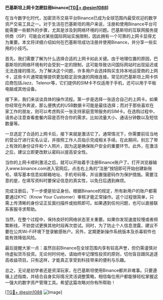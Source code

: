 **巴基斯坦上网卡怎麽註冊binance[[TG💪+ @esim1088](https://t.me/s/esim1088)]**

在当今数字化时代，加密货币交易平台Binance已成为全球范围内最受欢迎的数字资产交易工具之一。对于生活在巴基斯坦的用户来说，注册和使用Binance平台可能需要一些额外的步骤，尤其是涉及到网络环境的问题。巴基斯坦的互联网服务提供商（ISP）可能会对某些国际网站实施限制，因此拥有一个可靠的上网卡显得尤为重要。本文将详细介绍如何在巴基斯坦成功注册并使用Binance，并分享一些实用的小技巧。

首先，我们需要了解为什么选择合适的上网卡如此关键。由于地理位置的原因，巴基斯坦的网络环境有时会受到一定的限制，这可能导致访问国际网站时出现延迟或无法连接的情况。为了解决这个问题，许多用户会选择购买支持本地运营商的上网卡，这些卡片通常能够提供更加稳定且快速的网络连接。常见的巴基斯坦上网卡供应商包括Jazz、Telenor等，它们提供的SIM卡不仅适用于手机，还可以用于平板电脑或其他设备。

接下来，我们来谈谈具体的操作流程。第一步是选择一张适合自己的上网卡。如果你经常在外奔波，那么便携式的USB数据卡可能是最佳选择；而对于那些喜欢在家工作的朋友，则可以考虑购买一张支持家庭宽带服务的SIM卡。在选购过程中，请务必注意查看套餐内容是否符合你的需求，比如流量大小、通话分钟数以及短信数量等。

一旦选定了合适的上网卡后，接下来就是激活它了。通常情况下，你需要前往当地的营业厅进行实名认证，并按照工作人员指示完成相关手续。在此期间，别忘了带上有效的身份证件和个人照片，因为这是确保账户安全的重要环节。此外，在激活之后，建议立即更改默认密码以提高安全性。

当你的上网卡顺利激活之后，就可以开始着手注册Binance账户了。打开浏览器输入www.binance.com进入官网后，点击右上角的“注册”按钮即可开始创建新账号。填写基本信息如邮箱地址、手机号码等，并设置强密码作为保护措施。需要注意的是，在填写资料时要保证信息的真实性，以免日后遇到麻烦。

完成注册后，下一步便是验证身份。根据Binance的规定，所有新用户的账户都需要通过KYC（Know Your Customer）审核才能正常操作。这个过程很简单，只需上传清晰的身份证正反面扫描件或拍照即可。如果遇到任何问题，也可以直接联系客服寻求帮助。

当然，在整个过程中，保持良好的网络状态至关重要。如果你发现速度较慢或者频繁断线，不妨尝试更换其他时段再次尝试。同时，为了防止个人信息泄露，建议不要在公共Wi-Fi环境下登录敏感账户。另外，定期更新操作系统版本及杀毒软件也能有效降低风险。

最后提醒大家一点：虽然目前Binance在全球范围内享有较高声誉，但仍需谨慎对待虚拟货币投资。无论何时何地，请始终牢记理性投资的原则，切勿盲目跟风追逐高收益项目。只有这样，才能真正享受到科技带来的便利与乐趣。

总之，无论是初学者还是资深玩家，在巴基斯坦使用Binance都并非难事。只要遵循上述指南，并结合自身实际情况灵活调整策略，相信每位用户都能够轻松掌握这一强大的数字资产管理工具。希望这篇攻略对你有所帮助！

[[TG💪+ @esim1088](https://t.me/s/esim1088) ![Image](https://i.postimg.cc/4NQfJmqS/Snipaste-2025-05-13-00-14-12.png)]